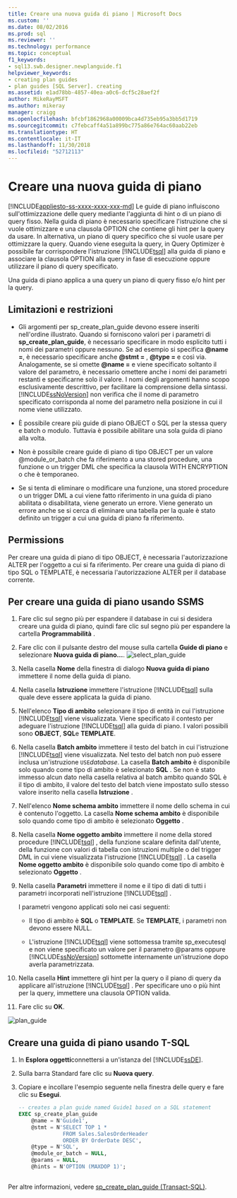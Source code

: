 ```yaml
---
title: Creare una nuova guida di piano | Microsoft Docs
ms.custom: ''
ms.date: 08/02/2016
ms.prod: sql
ms.reviewer: ''
ms.technology: performance
ms.topic: conceptual
f1_keywords:
- sql13.swb.designer.newplanguide.f1
helpviewer_keywords:
- creating plan guides
- plan guides [SQL Server]. creating
ms.assetid: e1ad78bb-4857-40ea-a0c6-dcf5c28aef2f
author: MikeRayMSFT
ms.author: mikeray
manager: craigg
ms.openlocfilehash: bfcbf1862968a00009bca4d735eb95a3bb5d1719
ms.sourcegitcommit: c7febcaff4a51a899bc775a86e764ac60aab22eb
ms.translationtype: HT
ms.contentlocale: it-IT
ms.lasthandoff: 11/30/2018
ms.locfileid: "52712113"
---
```

# <a name="create-a-new-plan-guide"></a>Creare una nuova guida di piano
[!INCLUDE[appliesto-ss-xxxx-xxxx-xxx-md](../../includes/appliesto-ss-xxxx-xxxx-xxx-md.md)]
Le guide di piano influiscono sull'ottimizzazione delle query mediante l'aggiunta di hint o di un piano di query fisso. Nella guida di piano è necessario specificare l'istruzione che si vuole ottimizzare e una clausola OPTION che contiene gli hint per la query da usare. In alternativa, un piano di query specifico che si vuole usare per ottimizzare la query. Quando viene eseguita la query, in Query Optimizer è possibile far corrispondere l'istruzione [!INCLUDE[tsql](../../includes/tsql-md.md)] alla guida di piano e associare la clausola OPTION alla query in fase di esecuzione oppure utilizzare il piano di query specificato.  

Una guida di piano applica a una query un piano di query fisso e/o hint per la query.
  
##  <a name="Restrictions"></a> Limitazioni e restrizioni  
-   Gli argomenti per sp_create_plan_guide devono essere inseriti nell'ordine illustrato. Quando si forniscono valori per i parametri di **sp_create_plan_guide**, è necessario specificare in modo esplicito tutti i nomi dei parametri oppure nessuno. Se ad esempio si specifica **@name =**, è necessario specificare anche **@stmt =** , **@type =** e così via. Analogamente, se si omette **@name =** e viene specificato soltanto il valore del parametro, è necessario omettere anche i nomi dei parametri restanti e specificarne solo il valore. I nomi degli argomenti hanno scopo esclusivamente descrittivo, per facilitare la comprensione della sintassi. [!INCLUDE[ssNoVersion](../../includes/ssnoversion-md.md)] non verifica che il nome di parametro specificato corrisponda al nome del parametro nella posizione in cui il nome viene utilizzato.  
  
-   È possibile creare più guide di piano OBJECT o SQL per la stessa query e batch o modulo. Tuttavia è possibile abilitare una sola guida di piano alla volta.  
  
-   Non è possibile creare guide di piano di tipo OBJECT per un valore @module_or_batch che fa riferimento a una stored procedure, una funzione o un trigger DML che specifica la clausola WITH ENCRYPTION o che è temporaneo.  
  
-   Se si tenta di eliminare o modificare una funzione, una stored procedure o un trigger DML a cui viene fatto riferimento in una guida di piano abilitata o disabilitata, viene generato un errore. Viene generato un errore anche se si cerca di eliminare una tabella per la quale è stato definito un trigger a cui una guida di piano fa riferimento.  

##  <a name="Permissions"></a> Permissions  
 Per creare una guida di piano di tipo OBJECT, è necessaria l'autorizzazione ALTER per l'oggetto a cui si fa riferimento. Per creare una guida di piano di tipo SQL o TEMPLATE, è necessaria l'autorizzazione ALTER per il database corrente.  
  
##  <a name="SSMSProcedure"></a> Per creare una guida di piano usando SSMS  
1.  Fare clic sul segno più per espandere il database in cui si desidera creare una guida di piano, quindi fare clic sul segno più per espandere la cartella **Programmabilità** .  
  
2.  Fare clic con il pulsante destro del mouse sulla cartella **Guide di piano** e selezionare **Nuova guida di piano…**. ![select_plan_guide](../../relational-databases/performance/media/select-plan-guide.png)
  
3.  Nella casella **Nome** della finestra di dialogo **Nuova guida di piano** immettere il nome della guida di piano.  
  
4.  Nella casella **Istruzione** immettere l'istruzione [!INCLUDE[tsql](../../includes/tsql-md.md)] sulla quale deve essere applicata la guida di piano.  
  
5.  Nell'elenco **Tipo di ambito** selezionare il tipo di entità in cui l'istruzione [!INCLUDE[tsql](../../includes/tsql-md.md)] viene visualizzata. Viene specificato il contesto per adeguare l'istruzione [!INCLUDE[tsql](../../includes/tsql-md.md)] alla guida di piano. I valori possibili sono **OBJECT**, **SQL**e **TEMPLATE**.  
  
6.  Nella casella **Batch ambito** immettere il testo del batch in cui l'istruzione [!INCLUDE[tsql](../../includes/tsql-md.md)] viene visualizzata. Nel testo del batch non può essere inclusa un'istruzione `USE`*database*. La casella **Batch ambito** è disponibile solo quando come tipo di ambito è selezionato **SQL** . Se non è stato immesso alcun dato nella casella relativa al batch ambito quando SQL è il tipo di ambito, il valore del testo del batch viene impostato sullo stesso valore inserito nella casella **Istruzione** .  
  
7.  Nell'elenco **Nome schema ambito** immettere il nome dello schema in cui è contenuto l'oggetto. La casella **Nome schema ambito** è disponibile solo quando come tipo di ambito è selezionato **Oggetto** .  
  
8.  Nella casella **Nome oggetto ambito** immettere il nome della stored procedure [!INCLUDE[tsql](../../includes/tsql-md.md)] , della funzione scalare definita dall'utente, della funzione con valori di tabella con istruzioni multiple o del trigger DML in cui viene visualizzata l'istruzione [!INCLUDE[tsql](../../includes/tsql-md.md)] . La casella **Nome oggetto ambito** è disponibile solo quando come tipo di ambito è selezionato **Oggetto** .  
  
9. Nella casella **Parametri** immettere il nome e il tipo di dati di tutti i parametri incorporati nell'istruzione [!INCLUDE[tsql](../../includes/tsql-md.md)] .  
  
   I parametri vengono applicati solo nei casi seguenti:  
  
   -   Il tipo di ambito è **SQL** o **TEMPLATE**. Se **TEMPLATE**, i parametri non devono essere NULL.  
  
   -   L'istruzione [!INCLUDE[tsql](../../includes/tsql-md.md)] viene sottomessa tramite sp_executesql e non viene specificato un valore per il parametro @params oppure [!INCLUDE[ssNoVersion](../../includes/ssnoversion-md.md)] sottomette internamente un'istruzione dopo averla parametrizzata.  
  
10. Nella casella **Hint** immettere gli hint per la query o il piano di query da applicare all'istruzione [!INCLUDE[tsql](../../includes/tsql-md.md)] . Per specificare uno o più hint per la query, immettere una clausola OPTION valida.  
  
11. Fare clic su **OK**.  

![plan_guide](../../relational-databases/performance/media/plan-guide.png)  

##  <a name="TsqlProcedure"></a> Creare una guida di piano usando T-SQL  
1.  In **Esplora oggetti**connettersi a un'istanza del [!INCLUDE[ssDE](../../includes/ssde-md.md)].  
  
2.  Sulla barra Standard fare clic su **Nuova query**.  
  
3.  Copiare e incollare l'esempio seguente nella finestra delle query e fare clic su **Esegui**.  
  
    ```sql  
    -- creates a plan guide named Guide1 based on a SQL statement  
    EXEC sp_create_plan_guide   
        @name = N'Guide1',   
        @stmt = N'SELECT TOP 1 *   
                  FROM Sales.SalesOrderHeader   
                  ORDER BY OrderDate DESC',   
        @type = N'SQL',  
        @module_or_batch = NULL,   
        @params = NULL,   
        @hints = N'OPTION (MAXDOP 1)';  
  
    ```  

Per altre informazioni, vedere [sp_create_plan_guide &#40;Transact-SQL&#41;](../../relational-databases/system-stored-procedures/sp-create-plan-guide-transact-sql.md).  

  
